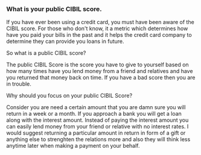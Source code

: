 ### What is your public CIBIL score.

If you have ever been using a credit card, you must have been aware of the CIBIL score. For those who don't know, it a metric which determines how have you paid your bills in the past and it helps the credit card company to determine they can provide you loans in future.

So what is a public CIBIL score?

The public CIBIL Score is the score you have to give to yourself based on how many times have you lend money from a friend and relatives and have you returned that money back on time. If you have a bad score then you are in trouble. 

Why should you focus on your public CIBIL Score?

Consider you are need a certain amount that you are damn sure you will return in a week or a month. If you approach a bank you will get a loan along with the interest amount. Instead of paying the interest amount you can easily lend money from your friend or relative with no interest rates. I would suggest returning a particular amount in return in form of a gift or anything else to strenghten the relations more and also they will think less anytime later when making a payment on your behalf.




